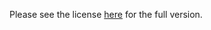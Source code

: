 Please see the license [here](https://github.com/finalburnneo/FBNeo/blob/master/src/license.txt) for the full version.
